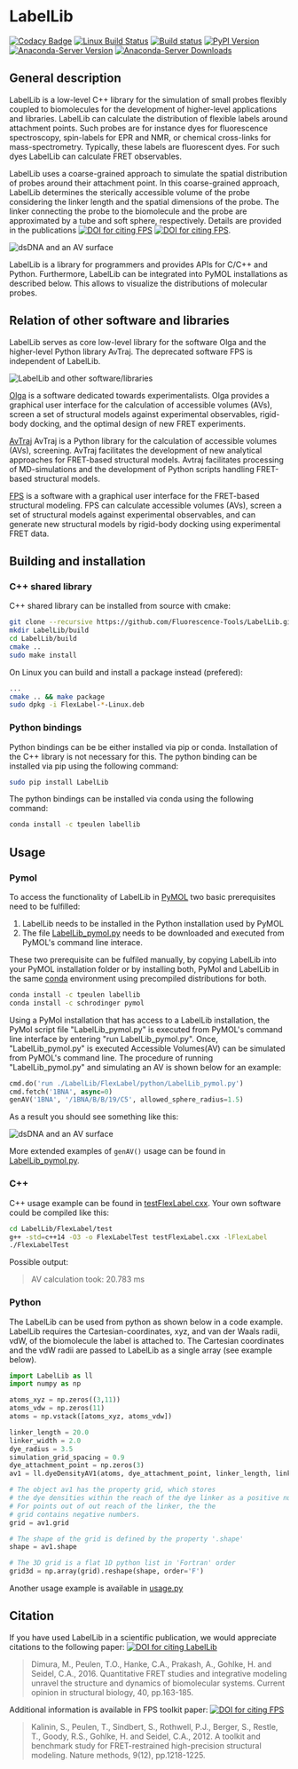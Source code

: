# LabelLib
[![Codacy Badge](https://api.codacy.com/project/badge/Grade/2855c47992414fb2b9622309897f7621)](https://app.codacy.com/app/tpeulen/LabelLib?utm_source=github.com&utm_medium=referral&utm_content=Fluorescence-Tools/LabelLib&utm_campaign=Badge_Grade_Dashboard)
[![Linux Build Status](https://travis-ci.org/Fluorescence-Tools/LabelLib.svg?branch=master)](https://travis-ci.org/Fluorescence-Tools/LabelLib)
[![Build status](https://ci.appveyor.com/api/projects/status/5c79no7qrityviem/branch/master?svg=true)](https://ci.appveyor.com/project/tpeulen/labellib-wu0kt/branch/master)
[![PyPI Version](https://badge.fury.io/py/LabelLib.svg)](https://pypi.org/project/LabelLib)
[![Anaconda-Server Version](https://anaconda.org/tpeulen/labellib/badges/version.svg)](https://anaconda.org/tpeulen/labellib)
[![Anaconda-Server Downloads](https://anaconda.org/tpeulen/labellib/badges/downloads.svg)](https://anaconda.org/tpeulen/labellib)

## General description
LabelLib is a low-level C++ library for the simulation of small probes flexibly coupled to biomolecules for the 
development of higher-level applications and libraries. LabelLib can calculate the distribution of flexible labels 
around attachment points. Such probes are for instance dyes for fluorescence spectroscopy, spin-labels for EPR and 
NMR, or chemical cross-links for mass-spectrometry. Typically, these labels are fluorescent dyes. For such dyes 
LabelLib can calculate FRET observables. 

LabelLib uses a coarse-grained approach to simulate the spatial distribution of probes around their attachment point. 
In this coarse-grained approach, LabelLib determines the sterically accessible volume of the probe considering the 
linker length and the spatial dimensions of the probe. The linker connecting the probe to the biomolecule and the 
probe are approximated by a tube and soft sphere, respectively. Details are provided in the publications 
[![DOI for citing FPS](https://img.shields.io/badge/DOI-10.1038%2Fnmeth.2222-blue.svg)](https://doi.org/10.1038/nmeth.2222)
[![DOI for citing FPS](https://img.shields.io/badge/DOI-10.1021%2Fja105725e-blue.svg)](https://doi.org/10.1021/ja105725e).

![dsDNA and an AV surface][2]

LabelLib is a library for programmers and provides APIs for C/C++ and Python. Furthermore, LabelLib can be integrated 
into PyMOL installations as described below. This allows to visualize the distributions of molecular probes.

## Relation of other software and libraries

LabelLib serves as core low-level library for the software Olga and the higher-level Python library AvTraj. The
deprecated software FPS is independent of LabelLib.

![LabelLib and other software/libraries][3]

[Olga](https://github.com/Fluorescence-Tools/Olga) is a software dedicated towards experimentalists. Olga provides a
 graphical user interface for the calculation of accessible volumes (AVs), screen a set of structural models against 
 experimental observables, rigid-body docking, and the optimal design of new FRET experiments. 

[AvTraj](https://github.com/Fluorescence-Tools/avtraj)
AvTraj is a Python library for the calculation of accessible volumes (AVs), screening. AvTraj facilitates the 
development of new analytical approaches for FRET-based structural models. Avtraj facilitates processing of 
MD-simulations and the development of Python scripts handling FRET-based structural models. 

[FPS](http://www.mpc.hhu.de/software/fps.html) is a software with a graphical user interface for the FRET-based 
structural modeling. FPS can calculate accessible volumes (AVs), screen a set of structural models against experimental 
observables, and can generate new structural models by rigid-body docking using experimental FRET data.

## Building and installation

### C++ shared library

C++ shared library can be installed from source with cmake:
```bash
git clone --recursive https://github.com/Fluorescence-Tools/LabelLib.git
mkdir LabelLib/build
cd LabelLib/build
cmake ..
sudo make install
```
On Linux you can build and install a package instead (prefered):
```bash
...
cmake .. && make package
sudo dpkg -i FlexLabel-*-Linux.deb
```

### Python bindings

Python bindings can be be either installed via pip or conda. Installation of the C++ library is not necessary for this.
The python binding can be installed via pip using the following command:
```bash
sudo pip install LabelLib
```
The python bindings can be installed via conda using the following command:
```bash
conda install -c tpeulen labellib
```

## Usage

### Pymol

To access the functionality of LabelLib in [PyMOL][1] two basic prerequisites need to be fulfilled:
  1) LabelLib needs to be installed in the Python installation used by PyMOL
  2) The file [LabelLib_pymol.py](FlexLabel/python/LabelLib_pymol.py) needs to be downloaded and executed from 
  PyMOL's command line interace. 

These two prerequisite can be fulfiled manually, by copying LabelLib into
your PyMOL installation folder or by installing both, PyMol and LabelLib
in the same [conda](https://docs.conda.io/en/latest/miniconda.html) environment
using precompiled distributions for both.

```bash
conda install -c tpeulen labellib
conda install -c schrodinger pymol
```

Using a PyMol installation that has access to a LabelLib installation, 
the PyMol script file "LabelLib_pymol.py" is executed from PyMOL's 
command line interface by entering "run LabelLib_pymol.py". Once, 
"LabelLib_pymol.py" is executed Accessible Volumes(AV) can be simulated 
from PyMOL's command line. The procedure of running "LabelLib_pymol.py" 
and simulating an AV is shown below for an example:

```python
cmd.do('run ./LabelLib/FlexLabel/python/LabelLib_pymol.py')
cmd.fetch('1BNA', async=0)
genAV('1BNA', '/1BNA/B/B/19/C5', allowed_sphere_radius=1.5)
```
As a result you should see something like this:

![dsDNA and an AV surface][2]

More extended examples of `genAV()` usage can be found in [LabelLib_pymol.py](FlexLabel/python/LabelLib_pymol.py).

### C++

C++ usage example can be found in [testFlexLabel.cxx](FlexLabel/test/testFlexLabel.cxx). Your own software could be 
compiled like this:
```bash
cd LabelLib/FlexLabel/test
g++ -std=c++14 -O3 -o FlexLabelTest testFlexLabel.cxx -lFlexLabel
./FlexLabelTest
```
Possible output:
> AV calculation took: 20.783 ms

### Python

The LabelLib can be used from python as shown below in a code example.
LabelLib requires the Cartesian-coordinates, xyz, and van der Waals radii, vdW, of the biomolecule the label is 
attached to. The Cartesian coordinates and the vdW radii are passed to LabelLib as a single array (see example below). 
```python
import LabelLib as ll
import numpy as np

atoms_xyz = np.zeros((3,11))
atoms_vdw = np.zeros(11)
atoms = np.vstack([atoms_xyz, atoms_vdw])

linker_length = 20.0
linker_width = 2.0
dye_radius = 3.5
simulation_grid_spacing = 0.9
dye_attachment_point = np.zeros(3)
av1 = ll.dyeDensityAV1(atoms, dye_attachment_point, linker_length, linker_width, dye_radius, simulation_grid_spacing)

# The object av1 has the property grid, which stores
# the dye densities within the reach of the dye linker as a positive number. 
# For points out of out reach of the linker, the the 
# grid contains negative numbers.
grid = av1.grid

# The shape of the grid is defined by the property '.shape'
shape = av1.shape

# The 3D grid is a flat 1D python list in 'Fortran' order
grid3d = np.array(grid).reshape(shape, order='F')

```
Another usage example is available in [usage.py](FlexLabel/python/usage.py)

## Citation
If you have used LabelLib in a scientific publication, we would appreciate citations to the following paper: 
[![DOI for citing LabelLib](https://img.shields.io/badge/DOI-10.1016%2Fj.sbi.2016.11.012-blue.svg)](https://doi.org/10.1016/j.sbi.2016.11.012)
> Dimura, M., Peulen, T.O., Hanke, C.A., Prakash, A., Gohlke, H. and Seidel, C.A., 2016. Quantitative FRET studies and integrative modeling unravel the structure and dynamics of biomolecular systems. Current opinion in structural biology, 40, pp.163-185.

Additional information is available in FPS toolkit paper: [![DOI for citing FPS](https://img.shields.io/badge/DOI-10.1038%2Fnmeth.2222-blue.svg)](https://doi.org/10.1038/nmeth.2222)
> Kalinin, S., Peulen, T., Sindbert, S., Rothwell, P.J., Berger, S., Restle, T., Goody, R.S., Gohlke, H. and Seidel, C.A., 2012. A toolkit and benchmark study for FRET-restrained high-precision structural modeling. Nature methods, 9(12), pp.1218-1225.

[1]: https://pymol.org/ "Pymol"
[2]: FlexLabel/doc/pymol_example.png "dsDNA and an AV surface"
[3]: FlexLabel/doc/software_overview.svg "LabelLib and other software/libraries"
